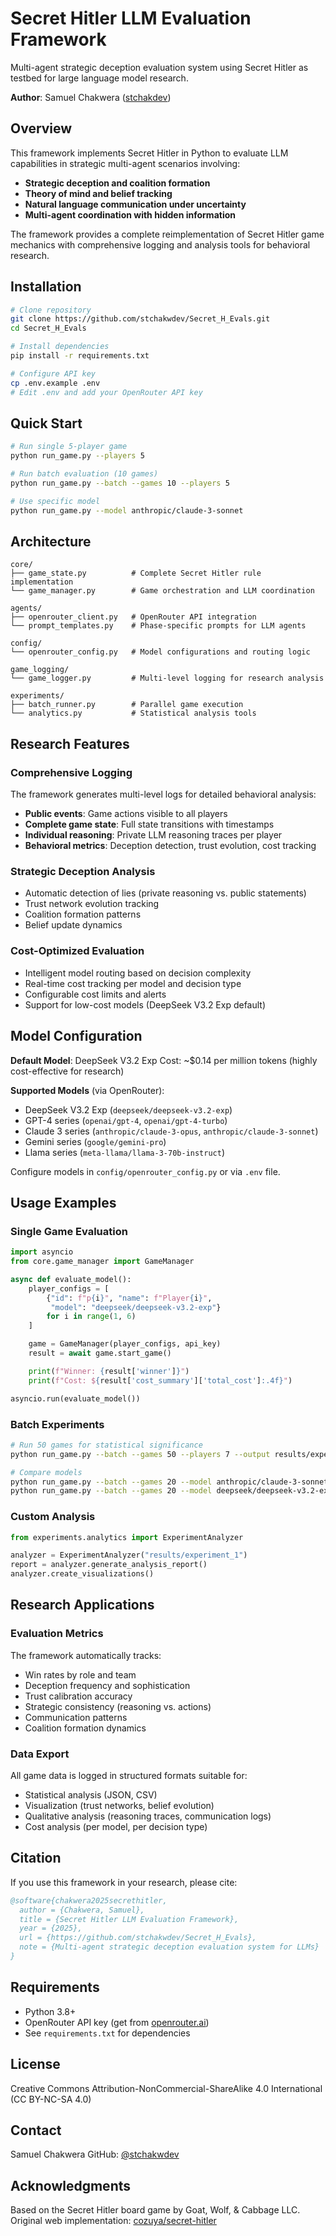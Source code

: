 # Secret Hitler LLM Evaluation Framework

Multi-agent strategic deception evaluation system using Secret Hitler as testbed for large language model research.

**Author**: Samuel Chakwera ([stchakdev](https://github.com/stchakwdev))

## Overview

This framework implements Secret Hitler in Python to evaluate LLM capabilities in strategic multi-agent scenarios involving:

- **Strategic deception and coalition formation**
- **Theory of mind and belief tracking**
- **Natural language communication under uncertainty**
- **Multi-agent coordination with hidden information**

The framework provides a complete reimplementation of Secret Hitler game mechanics with comprehensive logging and analysis tools for behavioral research.

## Installation

```bash
# Clone repository
git clone https://github.com/stchakwdev/Secret_H_Evals.git
cd Secret_H_Evals

# Install dependencies
pip install -r requirements.txt

# Configure API key
cp .env.example .env
# Edit .env and add your OpenRouter API key
```

## Quick Start

```bash
# Run single 5-player game
python run_game.py --players 5

# Run batch evaluation (10 games)
python run_game.py --batch --games 10 --players 5

# Use specific model
python run_game.py --model anthropic/claude-3-sonnet
```

## Architecture

```
core/
├── game_state.py          # Complete Secret Hitler rule implementation
└── game_manager.py        # Game orchestration and LLM coordination

agents/
├── openrouter_client.py   # OpenRouter API integration
└── prompt_templates.py    # Phase-specific prompts for LLM agents

config/
└── openrouter_config.py   # Model configurations and routing logic

game_logging/
└── game_logger.py         # Multi-level logging for research analysis

experiments/
├── batch_runner.py        # Parallel game execution
└── analytics.py           # Statistical analysis tools
```

## Research Features

### Comprehensive Logging

The framework generates multi-level logs for detailed behavioral analysis:

- **Public events**: Game actions visible to all players
- **Complete game state**: Full state transitions with timestamps
- **Individual reasoning**: Private LLM reasoning traces per player
- **Behavioral metrics**: Deception detection, trust evolution, cost tracking

### Strategic Deception Analysis

- Automatic detection of lies (private reasoning vs. public statements)
- Trust network evolution tracking
- Coalition formation patterns
- Belief update dynamics

### Cost-Optimized Evaluation

- Intelligent model routing based on decision complexity
- Real-time cost tracking per model and decision type
- Configurable cost limits and alerts
- Support for low-cost models (DeepSeek V3.2 Exp default)

## Model Configuration

**Default Model**: DeepSeek V3.2 Exp
Cost: ~$0.14 per million tokens (highly cost-effective for research)

**Supported Models** (via OpenRouter):
- DeepSeek V3.2 Exp (`deepseek/deepseek-v3.2-exp`)
- GPT-4 series (`openai/gpt-4`, `openai/gpt-4-turbo`)
- Claude 3 series (`anthropic/claude-3-opus`, `anthropic/claude-3-sonnet`)
- Gemini series (`google/gemini-pro`)
- Llama series (`meta-llama/llama-3-70b-instruct`)

Configure models in `config/openrouter_config.py` or via `.env` file.

## Usage Examples

### Single Game Evaluation

```python
import asyncio
from core.game_manager import GameManager

async def evaluate_model():
    player_configs = [
        {"id": f"p{i}", "name": f"Player{i}",
         "model": "deepseek/deepseek-v3.2-exp"}
        for i in range(1, 6)
    ]

    game = GameManager(player_configs, api_key)
    result = await game.start_game()

    print(f"Winner: {result['winner']}")
    print(f"Cost: ${result['cost_summary']['total_cost']:.4f}")

asyncio.run(evaluate_model())
```

### Batch Experiments

```bash
# Run 50 games for statistical significance
python run_game.py --batch --games 50 --players 7 --output results/experiment_1

# Compare models
python run_game.py --batch --games 20 --model anthropic/claude-3-sonnet
python run_game.py --batch --games 20 --model deepseek/deepseek-v3.2-exp
```

### Custom Analysis

```python
from experiments.analytics import ExperimentAnalyzer

analyzer = ExperimentAnalyzer("results/experiment_1")
report = analyzer.generate_analysis_report()
analyzer.create_visualizations()
```

## Research Applications

### Evaluation Metrics

The framework automatically tracks:

- Win rates by role and team
- Deception frequency and sophistication
- Trust calibration accuracy
- Strategic consistency (reasoning vs. actions)
- Communication patterns
- Coalition formation dynamics

### Data Export

All game data is logged in structured formats suitable for:
- Statistical analysis (JSON, CSV)
- Visualization (trust networks, belief evolution)
- Qualitative analysis (reasoning traces, communication logs)
- Cost analysis (per model, per decision type)

## Citation

If you use this framework in your research, please cite:

```bibtex
@software{chakwera2025secrethitler,
  author = {Chakwera, Samuel},
  title = {Secret Hitler LLM Evaluation Framework},
  year = {2025},
  url = {https://github.com/stchakwdev/Secret_H_Evals},
  note = {Multi-agent strategic deception evaluation system for LLMs}
}
```

## Requirements

- Python 3.8+
- OpenRouter API key (get from [openrouter.ai](https://openrouter.ai))
- See `requirements.txt` for dependencies

## License

Creative Commons Attribution-NonCommercial-ShareAlike 4.0 International (CC BY-NC-SA 4.0)

## Contact

Samuel Chakwera
GitHub: [@stchakwdev](https://github.com/stchakwdev)

## Acknowledgments

Based on the Secret Hitler board game by Goat, Wolf, & Cabbage LLC.
Original web implementation: [cozuya/secret-hitler](https://github.com/cozuya/secret-hitler)